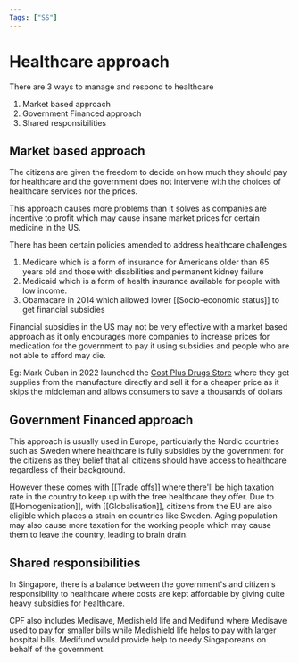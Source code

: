 ```yaml
---
Tags: ["SS"]
---
```

# Healthcare approach
There are 3 ways to manage and respond to healthcare
1. Market based approach
2. Government Financed approach
3. Shared responsibilities 

## Market based approach
The citizens are given the freedom to decide on how much they should pay for healthcare and the government does not intervene with the choices of healthcare services nor the prices.

This approach causes more problems than it solves as companies are incentive to profit which may cause insane market prices for certain medicine in the US.

There has been certain policies amended to address healthcare challenges
1. Medicare which is a form of insurance for Americans older than 65 years old and those with disabilities and permanent kidney failure
2. Medicaid which is a form of health insurance available for people with low income.
3. Obamacare in 2014 which allowed lower [[Socio-economic status]] to get financial subsidies

Financial subsidies in the US may not be very effective with a market based approach as it only encourages more companies to increase prices for medication for the government to pay it using subsidies and people who are not able to afford may die.

Eg: Mark Cuban in 2022 launched the [Cost Plus Drugs Store](https://en.wikipedia.org/wiki/Cost_Plus_Drugs) where they get supplies from the manufacture directly and sell it for a cheaper price as it skips the middleman and allows consumers to save a thousands of dollars

## Government Financed approach
This approach is usually used in Europe, particularly the Nordic countries such as Sweden where healthcare is fully subsidies by the government for the citizens as they belief that all citizens should have access to healthcare regardless of their background.

However these comes with [[Trade offs]] where there'll be high taxation rate in the country to keep up with the free healthcare they offer.
Due to [[Homogenisation]], with [[Globalisation]], citizens from the EU are also eligible which places a strain on countries like Sweden.
Aging population may also cause more taxation for the working people which may cause them to leave the country, leading to brain drain.

## Shared responsibilities
In Singapore, there is a balance between the government's and citizen's responsibility to healthcare where costs are kept affordable by giving quite heavy subsidies for healthcare.

CPF also includes Medisave, Medishield life and Medifund where Medisave used to pay for smaller bills while Medishield life helps to pay with larger hospital bills. Medifund would provide help to needy Singaporeans on behalf of the government.
